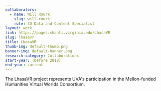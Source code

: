 ```yaml
---
collaborators: 
  - name: Will Rourk
    slug: will-rourk
    role: 3D Data and Content Specialist
layout: work
link: https://pages.shanti.virginia.edu/LhasaVR
slug: lhasavr
title: LhasaVR
thumb-img: default-thumb.png
banner-img: default-banner.png
research-category: Collaborations
start-year: (before 2018)
end-year: current
---
```

The LhasaVR project represents UVA's participation in the Mellon-funded Humanities Virtual Worlds Consortium.
